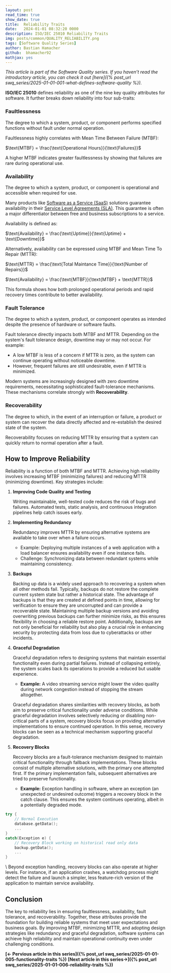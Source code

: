```yaml
---
layout: post
read_time: true
show_date: true
title:  Reliability Traits
date:   2024-01-01 08:32:20 0000
description: ISO/IEC 25010 Reliability Traits 
img: posts/common/QUALITY_RELIABILITY.png 
tags: [Software Quality Series]
author: Bastian Hamacher
github:  bhamacher92
mathjax: yes
---
```


*This article is part of the Software Quality series. If you haven’t read the introductory article, you can check it out [here]({% post_url swq_series/2025-01-01-001-what-defines-software-quality %}).*

**ISO/IEC 25010** defines reliability as one of the nine key quality attributes for software. It further breaks down reliability into four sub-traits:

### Faultlessness 
The degree to which a system, product, or component performs specified functions without fault under normal operation.

Faultlessness highly correlates with Mean Time Between Failure (MTBF): 


$\text{MTBF} = \frac{\text{Operational Hours}}{\text{Failures}}$


A higher MTBF indicates greater faultlessness by showing that failures are rare during operational use.

### Availability 
The degree to which a system, product, or component is operational and accessible when required for use. 

Many products like [Software as a Service (SaaS)](https://en.wikipedia.org/wiki/Software_as_a_service) solutions guarantee availability in their [Service Level Agreements (SLA)](https://en.wikipedia.org/wiki/Service-level_agreement). This guarantee is often a major differentiator between free and business subscriptions to a service.

Availability is defined as:


$\text{Availability} = \frac{\text{Uptime}}{\text{Uptime} + \text{Downtime}}$


Alternatively, availability can be expressed using MTBF and Mean Time To Repair (MTTR):

$\text{MTTR} = \frac{\text{Total Maintance Time}}{\text{Number of Repairs}}$

$\text{Availability} = \frac{\text{MTBF}}{\text{MTBF} + \text{MTTR}}$


This formula shows how both prolonged operational periods and rapid recovery times contribute to better availability.


### Fault Tolerance 
The degree to which a system, product, or component operates as intended despite the presence of hardware or software faults.

Fault tolerance directly impacts both MTBF and MTTR. Depending on the system's fault tolerance design, downtime may or may not occur. For example:
- A low MTBF is less of a concern if MTTR  is zero, as the system can continue operating without noticeable downtime. 
- However, frequent failures are still undesirable, even if MTTR is minimized.

Modern systems are increasingly designed with zero downtime requirements, necessitating sophisticated fault-tolerance mechanisms. These mechanisms correlate strongly with **Recoverability**.


### Recoverability
The degree to which, in the event of an interruption or failure, a product or system can recover the data directly affected and re-establish the desired state of the system.

Recoverability focuses on reducing MTTR by ensuring that a system can quickly return to normal operation after a fault.

## How to Improve Reliability

Reliability is a function of both MTBF and MTTR. Achieving high reliability involves increasing MTBF (minimizing failures) and reducing MTTR (minimizing downtime). Key strategies include:

1. **Improving Code Quality and Testing** 

   Writing maintainable, well-tested code reduces the risk of bugs and failures. Automated tests, static analysis, and continuous integration pipelines help catch issues early.

2. **Implementing Redundancy**  

   Redundancy improves MTTR by ensuring alternative systems are available to take over when a failure occurs.  
   - Example: Deploying multiple instances of a web application with a load balancer ensures availability even if one instance fails.
   - Challenge: Synchronizing data between redundant systems while maintaining consistency.

3. **Backups**

    Backing up data is a widely used approach to recovering a system when all other methods fail. Typically, backups do not restore the complete current system state but rather a historical state. The advantage of backups is that they are created at defined points in time, allowing for verification to ensure they are uncorrupted and can provide a recoverable state.
    Maintaining multiple backup versions and avoiding overwriting previous backups can further minimize risks, as this ensures flexibility in choosing a reliable restore point. Additionally, backups are not only beneficial for reliability but also play a crucial role in enhancing security by protecting data from loss due to cyberattacks or other incidents.

4. **Graceful Degradation**  

    Graceful degradation refers to designing systems that maintain essential functionality even during partial failures. Instead of collapsing entirely, the system scales back its operations to provide a reduced but usable experience.  
    - **Example:** A video streaming service might lower the video quality during network congestion instead of stopping the stream altogether.

    Graceful degradation shares similarities with recovery blocks, as both aim to preserve critical functionality under adverse conditions. While graceful degradation involves selectively reducing or disabling non-critical parts of a system, recovery blocks focus on providing alternative implementations to ensure continued operation. In this sense, recovery blocks can be seen as a technical mechanism supporting graceful degradation.

5. **Recovery Blocks**  

    Recovery blocks are a fault-tolerance mechanism designed to maintain critical functionality through fallback implementations. These blocks consist of multiple alternative solutions, with the primary one attempted first. If the primary implementation fails, subsequent alternatives are tried to preserve functionality.  

    - **Example:** Exception handling in software, where an exception (an unexpected or undesired outcome) triggers a recovery block in the catch clause. This ensures the system continues operating, albeit in a potentially degraded mode. 

```cpp
try {
    // Normal Execution
    database.getData();
    ...
}
catch(Exception e) {
    // Recovery Block working on historical read only data
    backup.getData();
    ...
}
```
\\
    Beyond exception handling, recovery blocks can also operate at higher levels. For instance, if an application crashes, a watchdog process might detect the failure and launch a simpler, less feature-rich version of the application to maintain service availability.

## Conclusion

The key to reliability lies in ensuring faultlessness, availability, fault tolerance, and recoverability. Together, these attributes provide the foundation for building reliable systems that meet user expectations and business goals. By improving MTBF, minimizing MTTR, and adopting design strategies like redundancy and graceful degradation, software systems can achieve high reliability and maintain operational continuity even under challenging conditions. 

**[<- Pervious article in this series]({% post_url swq_series/2025-01-01-005-functionality-traits %})**      **[Next article in this series->]({% post_url swq_series/2025-01-01-006-reliability-traits %})** 